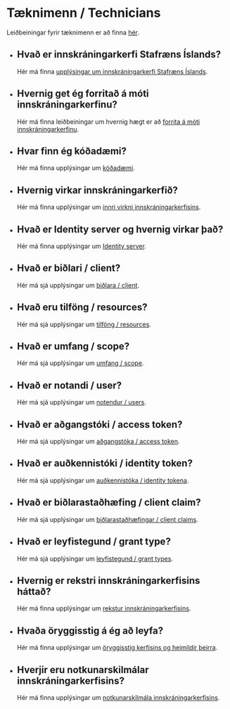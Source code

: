 # Tæknimenn / Technicians

Leiðbeiningar fyrir tæknimenn er að finna [hér](#leiðbeiningar-fyrir-tæknimenn).

- ## Hvað er innskráningarkerfi Stafræns Íslands?

  Hér má finna [upplýsingar um innskráningarkerfi Stafræns Íslands]().

- ## Hvernig get ég forritað á móti innskráningarkerfinu?

  Hér má finna leiðbeiningar um hvernig hægt er að [forrita á móti innskráningarkerfinu](#forritun-á-móti-innskráningarkerfinu).

- ## Hvar finn ég kóðadæmi?

  Hér má finna upplýsingar um [kóðadæmi](../information/technicians.md).

- ## Hvernig virkar innskráningarkerfið?

  Hér má finna upplýsingar um [innri virkni innskráningarkerfisins](../information/technicians.md).

- ## Hvað er Identity server og hvernig virkar það?

  Hér má finna upplýsingar um [Identity server](../information/technicians.md).

- ## Hvað er biðlari / client?

  Hér má sjá upplýsingar um [biðlara / client](../instructions/client/README.md).

- ## Hvað eru tilföng / resources?

  Hér má sjá upplýsingar um [tilföng / resources](../instructions/resources/api-resources.md).

- ## Hvað er umfang / scope?

  Hér má sjá upplýsingar um [umfang / scope](../instructions/resources/api-scopes.md).

- ## Hvað er notandi / user?

  Hér má sjá upplýsingar um [notendur / users](../instructions/users/README.md).

- ## Hvað er aðgangstóki / access token?

  Hér má sjá upplýsingar um [aðgangstóka / access token](../instructions/concepts.md#access-token).

- ## Hvað er auðkennistóki / identity token?

  Hér má sjá upplýsingar um [auðkennistóka / identity tokena](../instructions/concepts.md#identity-token).

- ## Hvað er biðlarastaðhæfing / client claim?

  Hér má sjá upplýsingar um [biðlarastaðhæfingar / client claims](../instructions/concepts.md#claims).

- ## Hvað er leyfistegund / grant type?

  Hér má sjá upplýsingar um [leyfistegund / grant types](../instructions/concepts.md#grant-type).

- ## Hvernig er rekstri innskráningarkerfisins háttað?

  Hér má finna upplýsingar um [rekstur innskráningarkerfisins](../information/technicians.md).

- ## Hvaða öryggisstig á ég að leyfa?

  Hér má finna upplýsingar um [öryggisstig kerfisins og heimildir þeirra](../instructions/concepts.md#security-level).

- ## Hverjir eru notkunarskilmálar innskráningarkerfisins?
  Hér má finna upplýsingar um [notkunarskilmála innskráningarkerfisins](../instructions/terms.md).
